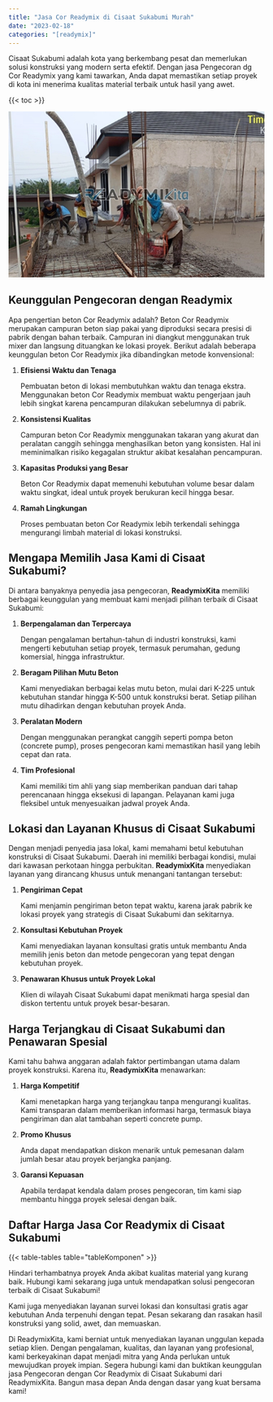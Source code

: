 ```yaml
---
title: "Jasa Cor Readymix di Cisaat Sukabumi Murah"
date: "2023-02-18"
categories: "[readymix]"
---
```


Cisaat Sukabumi adalah kota yang berkembang pesat dan memerlukan solusi konstruksi yang modern serta efektif. Dengan jasa Pengecoran dg Cor Readymix yang kami tawarkan, Anda dapat memastikan setiap proyek di kota ini menerima kualitas material terbaik untuk hasil yang awet.

{{< toc >}}

![Jasa Cor Readymix di Cisaat Sukabumi Murah](/images/readymix/cor-readymix-23.jpg)

## Keunggulan Pengecoran dengan Readymix

Apa pengertian beton Cor Readymix adalah? Beton Cor Readymix merupakan campuran beton siap pakai yang diproduksi secara presisi di pabrik dengan bahan terbaik. Campuran ini diangkut menggunakan truk mixer dan langsung dituangkan ke lokasi proyek. Berikut adalah beberapa keunggulan beton Cor Readymix jika dibandingkan metode konvensional:

1. **Efisiensi Waktu dan Tenaga**

   Pembuatan beton di lokasi membutuhkan waktu dan tenaga ekstra. Menggunakan beton Cor Readymix membuat waktu pengerjaan jauh lebih singkat karena pencampuran dilakukan sebelumnya di pabrik.

2. **Konsistensi Kualitas**

   Campuran beton Cor Readymix menggunakan takaran yang akurat dan peralatan canggih sehingga menghasilkan beton yang konsisten. Hal ini meminimalkan risiko kegagalan struktur akibat kesalahan pencampuran.

3. **Kapasitas Produksi yang Besar**

   Beton Cor Readymix dapat memenuhi kebutuhan volume besar dalam waktu singkat, ideal untuk proyek berukuran kecil hingga besar.

4. **Ramah Lingkungan**

   Proses pembuatan beton Cor Readymix lebih terkendali sehingga mengurangi limbah material di lokasi konstruksi.

## Mengapa Memilih Jasa Kami di Cisaat Sukabumi?

Di antara banyaknya penyedia jasa pengecoran, **ReadymixKita** memiliki berbagai keunggulan yang membuat kami menjadi pilihan terbaik di Cisaat Sukabumi:

1. **Berpengalaman dan Terpercaya**

   Dengan pengalaman bertahun-tahun di industri konstruksi, kami mengerti kebutuhan setiap proyek, termasuk perumahan, gedung komersial, hingga infrastruktur.

2. **Beragam Pilihan Mutu Beton**

   Kami menyediakan berbagai kelas mutu beton, mulai dari K-225 untuk kebutuhan standar hingga K-500 untuk konstruksi berat. Setiap pilihan mutu dihadirkan dengan kebutuhan proyek Anda.

3. **Peralatan Modern**

   Dengan menggunakan perangkat canggih seperti pompa beton (concrete pump), proses pengecoran kami memastikan hasil yang lebih cepat dan rata.

4. **Tim Profesional**

   Kami memiliki tim ahli yang siap memberikan panduan dari tahap perencanaan hingga eksekusi di lapangan. Pelayanan kami juga fleksibel untuk menyesuaikan jadwal proyek Anda.

## Lokasi dan Layanan Khusus di Cisaat Sukabumi

Dengan menjadi penyedia jasa lokal, kami memahami betul kebutuhan konstruksi di Cisaat Sukabumi. Daerah ini memiliki berbagai kondisi, mulai dari kawasan perkotaan hingga perbukitan. **ReadymixKita** menyediakan layanan yang dirancang khusus untuk menangani tantangan tersebut:

1. **Pengiriman Cepat**

   Kami menjamin pengiriman beton tepat waktu, karena jarak pabrik ke lokasi proyek yang strategis di Cisaat Sukabumi dan sekitarnya.

2. **Konsultasi Kebutuhan Proyek**

   Kami menyediakan layanan konsultasi gratis untuk membantu Anda memilih jenis beton dan metode pengecoran yang tepat dengan kebutuhan proyek.

3. **Penawaran Khusus untuk Proyek Lokal**

   Klien di wilayah Cisaat Sukabumi dapat menikmati harga spesial dan diskon tertentu untuk proyek besar-besaran.

## Harga Terjangkau di Cisaat Sukabumi dan Penawaran Spesial

Kami tahu bahwa anggaran adalah faktor pertimbangan utama dalam proyek konstruksi. Karena itu, **ReadymixKita** menawarkan:

1. **Harga Kompetitif**

   Kami menetapkan harga yang terjangkau tanpa mengurangi kualitas. Kami transparan dalam memberikan informasi harga, termasuk biaya pengiriman dan alat tambahan seperti concrete pump.

2. **Promo Khusus**

   Anda dapat mendapatkan diskon menarik untuk pemesanan dalam jumlah besar atau proyek berjangka panjang.

3. **Garansi Kepuasan**

   Apabila terdapat kendala dalam proses pengecoran, tim kami siap membantu hingga proyek selesai dengan baik.

## Daftar Harga Jasa Cor Readymix di Cisaat Sukabumi

{{< table-tables table="tableKomponen" >}}

Hindari terhambatnya proyek Anda akibat kualitas material yang kurang baik. Hubungi kami sekarang juga untuk mendapatkan solusi pengecoran terbaik di Cisaat Sukabumi!

Kami juga menyediakan layanan survei lokasi dan konsultasi gratis agar kebutuhan Anda terpenuhi dengan tepat. Pesan sekarang dan rasakan hasil konstruksi yang solid, awet, dan memuaskan.

Di ReadymixKita, kami berniat untuk menyediakan layanan unggulan kepada setiap klien. Dengan pengalaman, kualitas, dan layanan yang profesional, kami berkeyakinan dapat menjadi mitra yang Anda perlukan untuk mewujudkan proyek impian. Segera hubungi kami dan buktikan keunggulan jasa Pengecoran dengan Cor Readymix di Cisaat Sukabumi dari ReadymixKita. Bangun masa depan Anda dengan dasar yang kuat bersama kami!